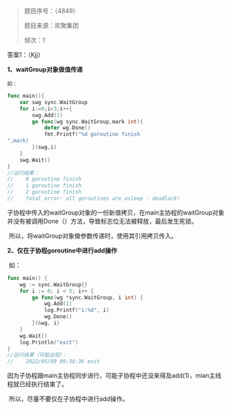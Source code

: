 > 题目序号：（4849）
>
> 题目来源：欢聚集团
>
> 频次：1

答案1：（Kjj）

**1、waitGroup对象做值传递**

	如：

```go
func main(){
    var swg sync.WaitGroup
    for i:=0;i<3;i++{
        swg.Add(1)
        go func(wg sync.WaitGroup,mark int){
            defer wg.Done()
            fmt.Printf("%d goroutine finish 
",mark)
        }(swg,i)
    }
    swg.Wait()
}
//运行结果：
//    0 goroutine finish 
//    1 goroutine finish 
//    2 goroutine finish 
//    fatal error: all goroutines are asleep - deadlock!
```

​	子协程中传入的waitGroup对象的一份新值拷贝，在main主协程的waitGroup对象并没有被调用Done（）方法，导致标志位无法被释放，最后发生死锁。

​	所以，将waitGroup对象做参数传递时，使用其引用拷贝传入。

**2、仅在子协程goroutine中进行add操作**

​	如：

```go
func main() {
	wg := sync.WaitGroup{}
	for i := 0; i < 5; i++ {
		go func(wg *sync.WaitGroup, i int) {
			wg.Add(1)
			log.Printf("i:%d", i)
			wg.Done()
		}(&wg, i)
	}
	wg.Wait()
	log.Println("exit")
}
//运行结果（可能出现）：
//    2022/05/09 09:38:36 exit
```

​	因为子协程跟main主协程同步进行，可能子协程中还没来得及add(1)，mian主线程就已经执行结束了。

​	所以，尽量不要仅在子协程中进行add操作。
